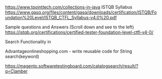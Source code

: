 https://www.tpointtech.com/collections-in-java
ISTQB Syllabus
https://www.gasq.org/files/content/gasq/downloads/certification/ISTQB/Foundation%20Level/ISTQB_CTFL_Syllabus-v4.0%20.pdf

Sample questions and Answers (Scroll down and see to the left)
https://istqb.org/certifications/certified-tester-foundation-level-ctfl-v4-0/

Search Functionality in

Advantageonlineshopping.com - write reusable code for String search(keyword)

https://magento.softwaretestingboard.com/catalogsearch/result/?q=Clamber
